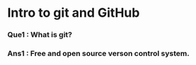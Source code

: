 # Intro to git and GitHub

### Que1 : What is git?
### Ans1 : Free and open source verson control system. 



